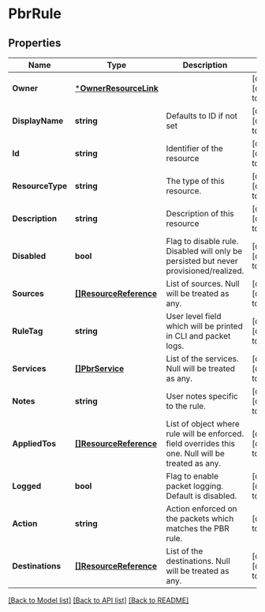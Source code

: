 # PbrRule

## Properties
Name | Type | Description | Notes
------------ | ------------- | ------------- | -------------
**Owner** | [***OwnerResourceLink**](OwnerResourceLink.md) |  | [optional] [default to null]
**DisplayName** | **string** | Defaults to ID if not set | [optional] [default to null]
**Id** | **string** | Identifier of the resource | [optional] [default to null]
**ResourceType** | **string** | The type of this resource. | [optional] [default to null]
**Description** | **string** | Description of this resource | [optional] [default to null]
**Disabled** | **bool** | Flag to disable rule. Disabled will only be persisted but never provisioned/realized. | [optional] [default to false]
**Sources** | [**[]ResourceReference**](ResourceReference.md) | List of sources. Null will be treated as any. | [optional] [default to null]
**RuleTag** | **string** | User level field which will be printed in CLI and packet logs. | [optional] [default to null]
**Services** | [**[]PbrService**](PBRService.md) | List of the services. Null will be treated as any. | [optional] [default to null]
**Notes** | **string** | User notes specific to the rule. | [optional] [default to null]
**AppliedTos** | [**[]ResourceReference**](ResourceReference.md) | List of object where rule will be enforced. field overrides this one. Null will be treated as any. | [optional] [default to null]
**Logged** | **bool** | Flag to enable packet logging. Default is disabled. | [optional] [default to false]
**Action** | **string** | Action enforced on the packets which matches the PBR rule. | [default to null]
**Destinations** | [**[]ResourceReference**](ResourceReference.md) | List of the destinations. Null will be treated as any. | [optional] [default to null]

[[Back to Model list]](../README.md#documentation-for-models) [[Back to API list]](../README.md#documentation-for-api-endpoints) [[Back to README]](../README.md)

